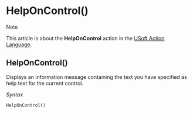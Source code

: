 # HelpOnControl()



> [!NOTE]
> This article is about the **HelpOnControl** action in the [USoft Action Language](/docs/Task%20flow/Action%20Language%20reference/USoft%20Action%20Language.md).

## **HelpOnControl()**

Displays an information message containing the text you have specified as help text for the current control.

*Syntax*

```
HelpOnControl()
```

 